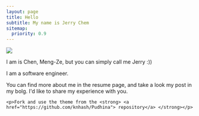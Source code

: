 ```yaml
---
layout: page
title: Hello
subtitle: My name is Jerry Chem
sitemap:
  priority: 0.9
---
```


<img src="{{ '/assets/img/profile.png' | prepend: site.baseurl }}" id="about-img">

<div id="describe-text">
	<p></p>
	<p>I am is Chen, Meng-Ze, but you can simply call me Jerry :))</p>
	<p>I am a software engineer.</p>
	<p>You can find more about me in the resume page, and take a look my post in my bolg. I'd like to share my experience with you.</p>

    <p>Fork and use the theme from the <strong> <a href="https://github.com/knhash/Pudhina"> repository</a> </strong></p>

</div>
